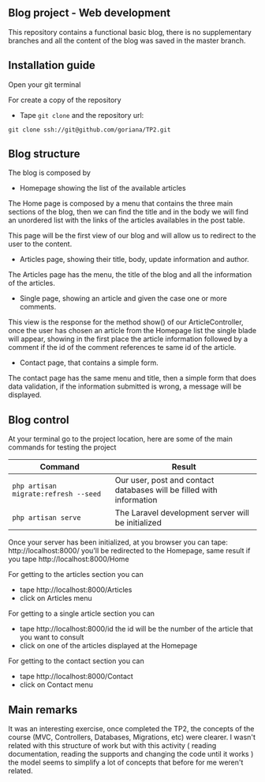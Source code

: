## Blog project - Web development 

This repository contains a functional basic blog, there is no supplementary branches and all the content of the blog was saved in the master branch.

## Installation guide

Open your git terminal

For create a copy of the repository 

- Tape `git clone` and the repository url:

```
git clone ssh://git@github.com/goriana/TP2.git
```

## Blog structure

The blog is composed by  

- Homepage showing the list of the available articles

The Home page is composed by a menu that contains the three main sections of the blog, then we can find the title and in the body we will find an unordered list with the links of the articles availables in the post table.

This page will be the first view of our blog and will allow us to redirect to the user to the content.

- Articles page, showing their title, body, update information and author.

The Articles page has the menu, the title of the blog and all the information of the articles.

- Single page, showing an article and given the case one or more comments.

This view is the response for the method show() of our ArticleController, once the user has chosen an article from the Homepage list the single blade will appear, showing in the first place the article information followed by a comment if the id of the comment references te same id of the article.

- Contact page, that contains a simple form.

The contact page has the same menu and title, then a simple form that does data validation, if the information submitted is wrong, a message will be displayed. 

## Blog control

At your terminal go to the project location, here are some of the main commands for testing the project

| Command  | Result |
| ------------- | ------------- |
| `php artisan migrate:refresh --seed`  | Our user, post and contact databases will be filled with information  |
| `php artisan serve`  | The Laravel development server will be initialized   |

Once your server has been initialized, at you browser you can tape: http://localhost:8000/ you'll be redirected to the Homepage, same result if you tape http://localhost:8000/Home

For getting to the articles section you can 
- tape http://localhost:8000/Articles 
- click on Articles menu

For getting to a single article section you can 
- tape http://localhost:8000/id  the id will be the number of the article that you want to consult
- click on one of the articles displayed at the Homepage

For getting to the contact section you can 
- tape http://localhost:8000/Contact
- click on Contact menu


## Main remarks

It was an interesting exercise, once completed the TP2, the concepts of the course (MVC, Controllers, Databases, Migrations, etc) were clearer.
I wasn't related with this structure of work but with this activity ( reading documentation, reading the supports and changing the code until it works ) the model seems to simplify a lot of concepts that before for me weren't related.


